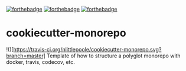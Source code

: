 [![forthebadge](https://forthebadge.com/images/badges/you-didnt-ask-for-this.svg)](https://forthebadge.com)
[![forthebadge](https://forthebadge.com/images/badges/fo-shizzle.svg)](https://forthebadge.com)
[![forthebadge](https://forthebadge.com/images/badges/certified-snoop-lion.svg)](https://forthebadge.com)
# cookiecutter-monorepo
!()[https://travis-ci.org/nlittlepoole/cookiecutter-monorepo.svg?branch=master]
Template of how to structure a polyglot monorepo with docker, travis, codecov, etc. 
